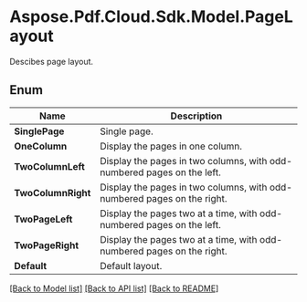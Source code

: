 ﻿# Aspose.Pdf.Cloud.Sdk.Model.PageLayout
Descibes page layout.

## Enum

 Name | Description
------------ | ------------
**SinglePage** | Single page.
**OneColumn** | Display the pages in one column.
**TwoColumnLeft** | Display the pages in two columns, with odd-numbered pages on the left.
**TwoColumnRight** | Display the pages in two columns, with odd-numbered pages on the right.
**TwoPageLeft** | Display the pages two at a time, with odd-numbered pages on the left.
**TwoPageRight** | Display the pages two at a time, with odd-numbered pages on the right.
**Default** | Default layout.


[[Back to Model list]](../README.md#documentation-for-models) [[Back to API list]](../README.md#documentation-for-api-endpoints) [[Back to README]](../README.md)

